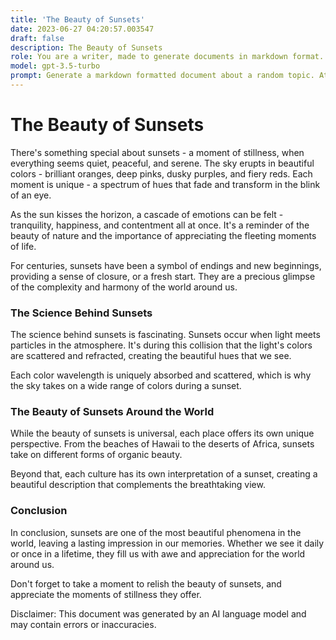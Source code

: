 ```yaml
---
title: 'The Beauty of Sunsets'
date: 2023-06-27 04:20:57.003547
draft: false
description: The Beauty of Sunsets
role: You are a writer, made to generate documents in markdown format. It is very important that all of the documents you generate are in valid markdown format.
model: gpt-3.5-turbo
prompt: Generate a markdown formatted document about a random topic. At the bottom, include a disclaimer explaining that the document was generated by you. The first line of the document should be the title. Make sure that the entire document is in proper markdown format, using a mix of various tags to make the document visually appealing.
---
```


# The Beauty of Sunsets 

There's something special about sunsets - a moment of stillness, when everything seems quiet, peaceful, and serene. The sky erupts in beautiful colors - brilliant oranges, deep pinks, dusky purples, and fiery reds. Each moment is unique - a spectrum of hues that fade and transform in the blink of an eye.

As the sun kisses the horizon, a cascade of emotions can be felt - tranquility, happiness, and contentment all at once. It's a reminder of the beauty of nature and the importance of appreciating the fleeting moments of life.

For centuries, sunsets have been a symbol of endings and new beginnings, providing a sense of closure, or a fresh start. They are a precious glimpse of the complexity and harmony of the world around us.

### The Science Behind Sunsets

The science behind sunsets is fascinating. Sunsets occur when light meets particles in the atmosphere. It's during this collision that the light's colors are scattered and refracted, creating the beautiful hues that we see.

Each color wavelength is uniquely absorbed and scattered, which is why the sky takes on a wide range of colors during a sunset.

### The Beauty of Sunsets Around the World

While the beauty of sunsets is universal, each place offers its own unique perspective. From the beaches of Hawaii to the deserts of Africa, sunsets take on different forms of organic beauty.

Beyond that, each culture has its own interpretation of a sunset, creating a beautiful description that complements the breathtaking view.

### Conclusion

In conclusion, sunsets are one of the most beautiful phenomena in the world, leaving a lasting impression in our memories. Whether we see it daily or once in a lifetime, they fill us with awe and appreciation for the world around us.

Don't forget to take a moment to relish the beauty of sunsets, and appreciate the moments of stillness they offer.

Disclaimer: This document was generated by an AI language model and may contain errors or inaccuracies.